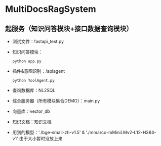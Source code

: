 # MultiDocsRagSystem

## 起服务（知识问答模块+接口数据查询模块）

* 测试文件：fastapi_test.py
* 知识问答模块：

  ```
  python app.py
  ```
* 插件&意图识别：/apiagent

  ```
  python ToolAgent.py
  ```
* 查询数据库：NL2SQL
* 综合服务器（所有模块集合DEMO）：main.py
* 向量库：vector_db
* 知识文档：知识文档
* 用到的模型：'./bge-small-zh-v1.5' & './mmarco-mMiniLMv2-L12-H384-v1' 由于大小暂时没放上来
